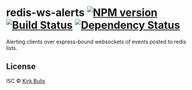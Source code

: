 # redis-ws-alerts [![NPM version][npm-image]][npm-url] [![Build Status][travis-image]][travis-url] [![Dependency Status][daviddm-image]][daviddm-url]
Alerting clients over express-bound websockets of events posted to redis lists.

## License

ISC © [Kirk Bulis](http://github.com/kbulis)

[npm-image]: https://badge.fury.io/js/redis-ws-alerts.svg
[npm-url]: https://npmjs.org/package/redis-ws-alerts
[travis-image]: https://travis-ci.org/kbulis/redis-ws-alerts.svg?branch=master
[travis-url]: https://travis-ci.org/kbulis/redis-ws-alerts
[daviddm-image]: https://david-dm.org/kbulis/redis-ws-alerts.svg?theme=shields.io
[daviddm-url]: https://david-dm.org/kbulis/redis-ws-alerts
